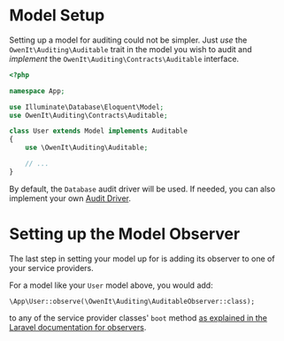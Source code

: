 # Model Setup
Setting up a model for auditing could not be simpler.
Just _use_ the `OwenIt\Auditing\Auditable` trait in the model you wish to audit and _implement_ the `OwenIt\Auditing\Contracts\Auditable` interface.

```php
<?php

namespace App;

use Illuminate\Database\Eloquent\Model;
use OwenIt\Auditing\Contracts\Auditable;

class User extends Model implements Auditable
{
    use \OwenIt\Auditing\Auditable;

    // ...
}
```

By default, the `Database` audit driver will be used.
If needed, you can also implement your own [Audit Driver](audit-drivers).

# Setting up the Model Observer

The last step in setting your model up for is adding its observer to one of your service providers.

For a model like your `User` model above, you would add:

```
\App\User::observe(\OwenIt\Auditing\AuditableObserver::class);
```

to any of the service provider classes' `boot` method [as explained in the Laravel documentation for observers](https://laravel.com/docs/5.5/eloquent#observers).
